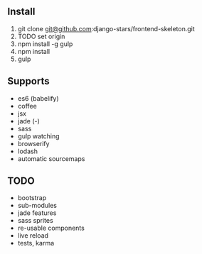 
## Install

1. git clone git@github.com:django-stars/frontend-skeleton.git
2. TODO set origin
3. npm install -g gulp
4. npm install
5. gulp

## Supports

* es6 (babelify)
* coffee
* jsx
* jade (-)
* sass
* gulp watching
* browserify
* lodash
* automatic sourcemaps

## TODO

* bootstrap
* sub-modules
* jade features
* sass sprites
* re-usable components
* live reload
* tests, karma
